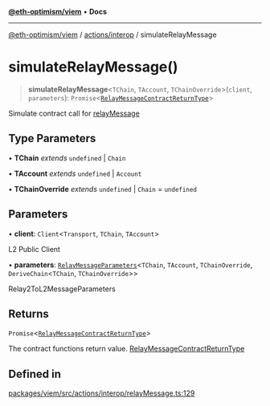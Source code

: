 [**@eth-optimism/viem**](../../../README.md) • **Docs**

***

[@eth-optimism/viem](../../../README.md) / [actions/interop](../README.md) / simulateRelayMessage

# simulateRelayMessage()

> **simulateRelayMessage**\<`TChain`, `TAccount`, `TChainOverride`\>(`client`, `parameters`): `Promise`\<[`RelayMessageContractReturnType`](../type-aliases/RelayMessageContractReturnType.md)\>

Simulate contract call for [relayMessage](relayMessage.md)

## Type Parameters

• **TChain** *extends* `undefined` \| `Chain`

• **TAccount** *extends* `undefined` \| `Account`

• **TChainOverride** *extends* `undefined` \| `Chain` = `undefined`

## Parameters

• **client**: `Client`\<`Transport`, `TChain`, `TAccount`\>

L2 Public Client

• **parameters**: [`RelayMessageParameters`](../type-aliases/RelayMessageParameters.md)\<`TChain`, `TAccount`, `TChainOverride`, `DeriveChain`\<`TChain`, `TChainOverride`\>\>

Relay2ToL2MessageParameters

## Returns

`Promise`\<[`RelayMessageContractReturnType`](../type-aliases/RelayMessageContractReturnType.md)\>

The contract functions return value. [RelayMessageContractReturnType](../type-aliases/RelayMessageContractReturnType.md)

## Defined in

[packages/viem/src/actions/interop/relayMessage.ts:129](https://github.com/ethereum-optimism/ecosystem/blob/a99a99e6e8edfe86cc9b244149f498f9122cc99b/packages/viem/src/actions/interop/relayMessage.ts#L129)
